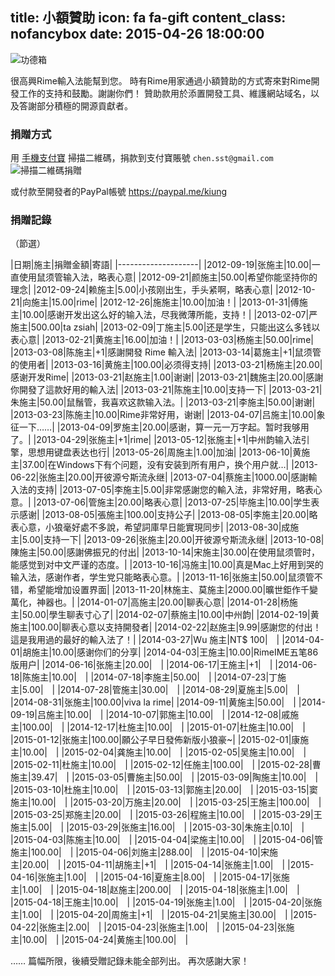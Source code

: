 title: 小額贊助
icon: fa fa-gift
content_class: nofancybox
date: 2015-04-26 18:00:00
---

<span class="badges">![功德箱](/images/gongdexiang.jpg "哎呀、使不得")</span>

很高興Rime輸入法能幫到您。
時有Rime用家通過小額贊助的方式寄來對Rime開發工作的支持和鼓勵。謝謝你們！
贊助款用於添置開發工具、維護網站域名，以及答謝部分積極的開源貢獻者。

### 捐贈方式

用 [手機支付寶](https://mobile.alipay.com/) 掃描二維碼，捐款到支付寶賬號 <code>chen.sst<span>@</span>gmail.com</code>
<span class="badges">![掃描二維碼捐贈](/images/qr-donate.jpg)</span>

或付款至開發者的PayPal帳號 https://paypal.me/kiung

### 捐贈記錄

（節選）

|日期|施主|捐贈金額|寄語|
|--------------------|
|2012-09-19|张施主|10.00|一直使用鼠须管输入法，略表心意|
|2012-09-21|颜施主|50.00|希望你能坚持你的理念|
|2012-09-24|赖施主|5.00|小孩刚出生，手头紧啊，略表心意|
|2012-10-21|向施主|15.00|rime|
|2012-12-26|施施主|10.00|加油！|
|2013-01-31|傅施主|10.00|感谢开发出这么好的输入法，尽我微薄所能，支持！|
|2013-02-07|严施主|500.00|ta zsiah|
|2013-02-09|丁施主|5.00|还是学生，只能出这么多钱以表心意|
|2013-02-21|黄施主|16.00|加油！|
|2013-03-03|杨施主|50.00|rime|
|2013-03-08|陈施主|+1|感謝開發 Rime 輸入法|
|2013-03-14|葛施主|+1|鼠须管的使用者|
|2013-03-16|黄施主|100.00|必须得支持|
|2013-03-21|杨施主|20.00|感谢开发Rime|
|2013-03-21|赵施主|1.00|谢谢|
|2013-03-21|魏施主|20.00|感謝你開發了這款好用的輸入法|
|2013-03-21|陈施主|10.00|支持一下|
|2013-03-21|朱施主|50.00|鼠鬚管，我喜欢这款输入法。|
|2013-03-21|李施主|50.00|谢谢|
|2013-03-23|陈施主|10.00|Rime非常好用，谢谢|
|2013-04-07|吕施主|10.00|象征一下……|
|2013-04-09|罗施主|20.00|感谢，算一元一万字起。暂时我够用了。|
|2013-04-29|张施主|+1|rime|
|2013-05-12|张施主|+1|中州韵输入法引擎，思想用键盘表达也行|
|2013-05-26|周施主|1.00|加油|
|2013-06-10|黄施主|37.00|在Windows下有个问题，没有安装到所有用户，换个用户就…|
|2013-06-22|张施主|20.00|开彼源兮斯流永继|
|2013-07-04|蔡施主|1000.00|感謝輸入法的支持|
|2013-07-05|李施主|5.00|非常感謝您的輸入法，非常好用，略表心意。|
|2013-07-06|管施主|20.00|略表心意|
|2013-07-25|毕施主|10.00|学生表示感谢|
|2013-08-05|張施主|100.00|支持公子|
|2013-08-05|李施主|20.00|略表心意，小狼毫好處不多說，希望詞庫早日能實現同步|
|2013-08-30|成施主|5.00|支持一下|
|2013-09-26|张施主|20.00|开彼源兮斯流永继|
|2013-10-08|陳施主|50.00|感謝佛振兄的付出|
|2013-10-14|宋施主|30.00|在使用鼠须管时，能感觉到对中文严谨的态度。|
|2013-10-16|冯施主|10.00|真是Mac上好用到哭的输入法，感谢作者，学生党只能略表心意。|
|2013-11-16|张施主|50.00|鼠须管不错，希望能增加设置界面|
|2013-11-20|林施主、莫施主|2000.00|曠世鉅作千變萬化，神器也。|
|2014-01-07|高施主|20.00|聊表心意|
|2014-01-28|杨施主|50.00|學生聊表寸心了|
|2014-02-07|蔡施主|10.00|中州韵|
|2014-02-19|黄施主|100.00|聊表心意以支持開發者|
|2014-02-22|赵施主|9.99|感謝您的付出！這是我用過的最好的輸入法了！|
|2014-03-27|Wu 施主|NT$ 100|　|
|2014-04-01|胡施主|10.00|感谢你们的分享|
|2014-04-03|王施主|10.00|RimeIME五笔86版用户|
|2014-06-16|张施主|20.00|　|
|2014-06-17|王施主|+1|　|
|2014-06-18|陈施主|10.00|　|
|2014-07-18|李施主|50.00|　|
|2014-07-23|丁施主|5.00|　|
|2014-07-28|管施主|30.00|　|
|2014-08-29|夏施主|5.00|　|
|2014-08-31|张施主|100.00|viva la rime|
|2014-09-11|黄施主|50.00|　|
|2014-09-19|吕施主|10.00|　|
|2014-10-07|郭施主|10.00|　|
|2014-12-08|戚施主|100.00|　|
|2014-12-17|杜施主|10.00|　|
|2015-01-07|杜施主|10.00|　|
|2015-01-12|张施主|100.00|願公子早日發佈新版小狼豪~|
|2015-02-01|康施主|10.00|　|
|2015-02-04|龚施主|10.00|　|
|2015-02-05|吴施主|10.00|　|
|2015-02-11|杜施主|10.00|　|
|2015-02-12|任施主|100.00|　|
|2015-02-28|曹施主|39.47|　|
|2015-03-05|曹施主|50.00|　|
|2015-03-09|陶施主|10.00|　|
|2015-03-10|杜施主|10.00|　|
|2015-03-13|郭施主|20.00|　|
|2015-03-15|窦施主|10.00|　|
|2015-03-20|万施主|20.00|　|
|2015-03-25|王施主|100.00|　|
|2015-03-25|郑施主|20.00|　|
|2015-03-26|程施主|10.00|　|
|2015-03-29|王施主|5.00|　|
|2015-03-29|张施主|16.00|　|
|2015-03-30|朱施主|0.10|　|
|2015-04-03|陈施主|10.00|　|
|2015-04-04|梁施主|10.00|　|
|2015-04-06|管施主|100.00|　|
|2015-04-06|刘施主|288.00|　|
|2015-04-10|宋施主|20.00|　|
|2015-04-11|胡施主|+1|　|
|2015-04-14|张施主|1.00|　|
|2015-04-16|张施主|1.00|　|
|2015-04-16|夏施主|8.00|　|
|2015-04-17|张施主|1.00|　|
|2015-04-18|赵施主|200.00|　|
|2015-04-18|张施主|1.00|　|
|2015-04-18|王施主|10.00|　|
|2015-04-19|张施主|1.00|　|
|2015-04-20|张施主|1.00|　|
|2015-04-20|周施主|+1|　|
|2015-04-21|吴施主|30.00|　|
|2015-04-22|张施主|2.00|　|
|2015-04-23|张施主|1.00|　|
|2015-04-23|张施主|10.00|　|
|2015-04-24|黄施主|100.00|　|

……
篇幅所限，後續受贈記錄未能全部列出。
再次感謝大家！
